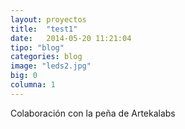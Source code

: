 ```yaml
---
layout: proyectos
title:  "test1"
date:   2014-05-20 11:21:04
tipo: "blog"
categories: blog
image: "leds2.jpg"
big: 0
columna: 1
---
```

Colaboración con la peña de Artekalabs 


